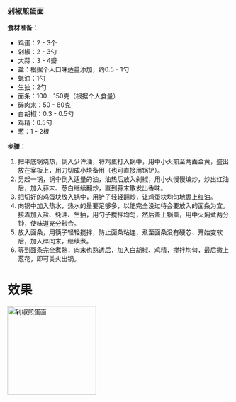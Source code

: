 ### 剁椒煎蛋面

**食材准备**：

- 鸡蛋：2 - 3个
- 剁椒：2 - 3勺
- 大蒜：3 - 4瓣
- 盐：根据个人口味适量添加，约0.5 - 1勺
- 蚝油：1勺
- 生抽：2勺
- 面条：100 - 150克（根据个人食量）
- 碎肉末：50 - 80克
- 白胡椒：0.3 - 0.5勺
- 鸡精：0.5勺
- 葱：1 - 2根

**步骤**：

1. 把平底锅烧热，倒入少许油，将鸡蛋打入锅中，用中小火煎至两面金黄，盛出放在案板上，用刀切成小块备用（也可直接用锅铲）。
2. 另起一锅，锅中倒入适量的油，油热后放入剁椒，用小火慢慢煸炒，炒出红油后，加入蒜末、葱白继续翻炒，直到蒜末散发出香味。
3. 把切好的鸡蛋块放入锅中，用铲子轻轻翻炒，让鸡蛋块均匀地裹上红油。
4. 向锅中加入热水，热水的量要足够多，以能完全没过待会要放入的面条为宜。接着加入盐、蚝油、生抽，用勺子搅拌均匀，然后盖上锅盖，用中火焖煮两分钟，使味道充分融合。
5. 放入面条，用筷子轻轻搅拌，防止面条粘连，煮至面条没有硬芯、开始变软后，加入碎肉末，继续煮。
6. 等到面条完全煮熟，肉末也熟透后，加入白胡椒、鸡精，搅拌均匀，最后撒上葱花，即可关火出锅。

# 效果

<img src="./../img/recipe/duojiaojiandanmian.jpg" alt="剁椒煎蛋面" style="width: 200px; height: auto;">